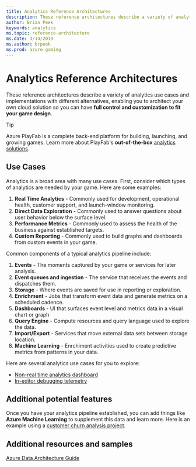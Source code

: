 ```yaml
---
title: Analytics Reference Architectures
description: These reference architectures describe a variety of analytics use cases and possible implementations to help you architect your own cloud solution customized for your game's needs.
author: Brian Peek
keywords: analytics 
ms.topic: reference-architecture
ms.date: 3/14/2019
ms.author: brpeek
ms.prod: azure-gaming
---
```


# Analytics Reference Architectures

These reference architectures describe a variety of analytics use cases and implementations with different alternatives, enabling you to architect your own cloud solution so you can have **full control and customization to fit your game design**.

> [!TIP]
> Azure PlayFab is a complete back-end platform for building, launching, and growing games. Learn more about PlayFab's **out-of-the-box** [analytics solutions](https://docs.microsoft.com/gaming/playfab/?branch=master#pivot=documentation&panel=analytics).

## Use Cases

Analytics is a broad area with many use cases. First, consider which types of analytics are needed by your game. Here are some examples:

1. **Real Time Analytics** - Commonly used for development, operational health, customer support, and launch-window monitoring.
2. **Direct Data Exploration** - Commonly used to answer questions about user behavior below the surface level.
3. **Performance Metrics** - Commonly used to assess the health of the business against established targets.
4. **Custom Reporting** - Commonly used to build graphs and dashboards from custom events in your game. 

Common components of a typical analytics pipeline include:

1. **Events** - The moments captured by your game or services for later analysis. 
2. **Event queues and ingestion** - The service that receives the events and dispatches them.
3. **Storage** - Where events are saved for use in reporting or exploration.
4. **Enrichment** - Jobs that transform event data and generate metrics on a scheduled cadence.
5. **Dashboards** - UI that surfaces event level and metrics data in a visual chart or graph
6. **Query Engine** - Compute resources and query language used to explore the data. 
7. **Import/Export** - Services that move external data sets between storage location. 
8. **Machine Learning** - Enrchiment activities used to create predictive metrics from patterns in your data.

Here are several analytics use cases for you to explore:

- [Non-real time analytics dashboard](./analytics-non-real-time-dashboard.md)
- [In-editor debugging telemetry](./analytics-in-editor-debugging.md)

## Additional potential features

Once you have your analytics pipeline established, you can add things like **Azure Machine Learning** to supplement this data and learn more.  Here is an example using a [customer churn analysis project](https://docs.microsoft.com/azure/machine-learning/studio/azure-ml-customer-churn-scenario).

## Additional resources and samples

[Azure Data Architecture Guide](https://docs.microsoft.com/azure/architecture/data-guide/)